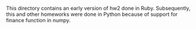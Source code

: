 This directory contains an early version of hw2 done in Ruby. Subsequently, this and other homeworks were done in Python because of support for finance function in numpy.
